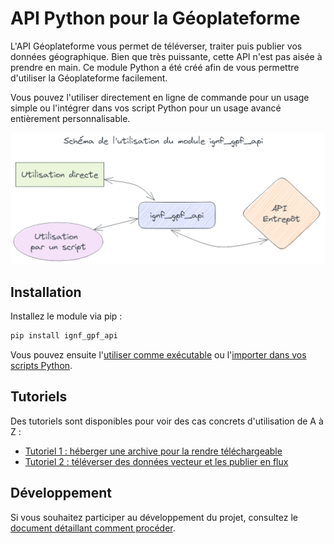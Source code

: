 # API Python pour la Géoplateforme

L'API Géoplateforme vous permet de téléverser, traiter puis publier vos données géographique. Bien que très puissante, cette API n'est pas aisée à prendre en main. Ce module Python a été créé afin de vous permettre d'utiliser la Géoplateforme facilement.

Vous pouvez l'utiliser directement en ligne de commande pour un usage simple ou l'intégrer dans vos script Python pour un usage avancé entièrement personnalisable.

![Schéma de l'utilisation du module ignf_gpf_api](images/index__utilisation_module.png)

## Installation

Installez le module via pip :

```sh
pip install ignf_gpf_api
```

Vous pouvez ensuite l'[utiliser comme exécutable](comme-executable.md) ou l'[importer dans vos scripts Python](comme-module.md).

## Tutoriels

Des tutoriels sont disponibles pour voir des cas concrets d'utilisation de A à Z :

* [Tutoriel 1 : héberger une archive pour la rendre téléchargeable](tutoriel_1_archive.md)
* [Tutoriel 2 : téléverser des données vecteur et les publier en flux](tutoriel_2_flux_vecteur.md)

## Développement

Si vous souhaitez participer au développement du projet, consultez le [document détaillant comment procéder](development.md).
